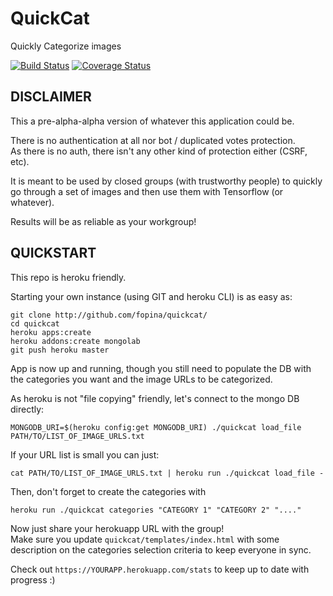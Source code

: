 # QuickCat
Quickly Categorize images

[![Build Status](https://travis-ci.org/fopina/quickcat.svg)](https://travis-ci.org/fopina/quickcat) [![Coverage Status](https://coveralls.io/repos/github/fopina/quickcat/badge.svg?branch=master)](https://coveralls.io/github/fopina/quickcat?branch=master)

## DISCLAIMER

This a pre-alpha-alpha version of whatever this application could be.

There is no authentication at all nor bot / duplicated votes protection.  
As there is no auth, there isn't any other kind of protection either (CSRF, etc).  

It is meant to be used by closed groups (with trustworthy people) to quickly go through a set of images and then use them with Tensorflow (or whatever).  

Results will be as reliable as your workgroup!


## QUICKSTART

This repo is heroku friendly.  

Starting your own instance (using GIT and heroku CLI) is as easy as:

```
git clone http://github.com/fopina/quickcat/
cd quickcat
heroku apps:create
heroku addons:create mongolab
git push heroku master
```

App is now up and running, though you still need to populate the DB with the categories you want and the image URLs to be categorized.

As heroku is not "file copying" friendly, let's connect to the mongo DB directly:
```
MONGODB_URI=$(heroku config:get MONGODB_URI) ./quickcat load_file PATH/TO/LIST_OF_IMAGE_URLS.txt
```

If your URL list is small you can just:
```
cat PATH/TO/LIST_OF_IMAGE_URLS.txt | heroku run ./quickcat load_file -
```

Then, don't forget to create the categories with
```
heroku run ./quickcat categories "CATEGORY 1" "CATEGORY 2" "...."
```

Now just share your herokuapp URL with the group!  
Make sure you update `quickcat/templates/index.html` with some description on the categories selection criteria to keep everyone in sync.

Check out `https://YOURAPP.herokuapp.com/stats` to keep up to date with progress :)
